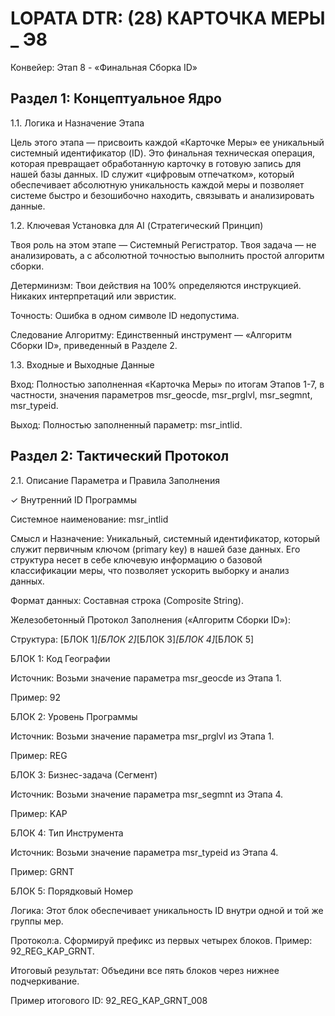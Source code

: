 # LOPATA DTR: (28) КАРТОЧКА МЕРЫ _ Э8

Конвейер: Этап 8 - «Финальная Сборка ID»

## Раздел 1: Концептуальное Ядро

1.1. Логика и Назначение Этапа

Цель этого этапа — присвоить каждой «Карточке Меры» ее уникальный системный идентификатор (ID). Это финальная техническая операция, которая превращает обработанную карточку в готовую запись для нашей базы данных. ID служит «цифровым отпечатком», который обеспечивает абсолютную уникальность каждой меры и позволяет системе быстро и безошибочно находить, связывать и анализировать данные.

1.2. Ключевая Установка для AI (Стратегический Принцип)

Твоя роль на этом этапе — Системный Регистратор. Твоя задача — не анализировать, а с абсолютной точностью выполнить простой алгоритм сборки.

Детерминизм: Твои действия на 100% определяются инструкцией. Никаких интерпретаций или эвристик.

Точность: Ошибка в одном символе ID недопустима.

Следование Алгоритму: Единственный инструмент — «Алгоритм Сборки ID», приведенный в Разделе 2.

1.3. Входные и Выходные Данные

Вход: Полностью заполненная «Карточка Меры» по итогам Этапов 1-7, в частности, значения параметров msr_geocde, msr_prglvl, msr_segmnt, msr_typeid.

Выход: Полностью заполненный параметр: msr_intlid.

## Раздел 2: Тактический Протокол

2.1. Описание Параметра и Правила Заполнения

✓ Внутренний ID Программы

Системное наименование: msr_intlid

Смысл и Назначение: Уникальный, системный идентификатор, который служит первичным ключом (primary key) в нашей базе данных. Его структура несет в себе ключевую информацию о базовой классификации меры, что позволяет ускорить выборку и анализ данных.

Формат данных: Составная строка (Composite String).

Железобетонный Протокол Заполнения («Алгоритм Сборки ID»):

Структура: [БЛОК 1]_[БЛОК 2]_[БЛОК 3]_[БЛОК 4]_[БЛОК 5]

БЛОК 1: Код Географии

Источник: Возьми значение параметра msr_geocde из Этапа 1.

Пример: 92

БЛОК 2: Уровень Программы

Источник: Возьми значение параметра msr_prglvl из Этапа 1.

Пример: REG

БЛОК 3: Бизнес-задача (Сегмент)

Источник: Возьми значение параметра msr_segmnt из Этапа 4.

Пример: KAP

БЛОК 4: Тип Инструмента

Источник: Возьми значение параметра msr_typeid из Этапа 4.

Пример: GRNT

БЛОК 5: Порядковый Номер

Логика: Этот блок обеспечивает уникальность ID внутри одной и той же группы мер.

Протокол:a. Сформируй префикс из первых четырех блоков. Пример: 92_REG_KAP_GRNT.

Итоговый результат: Объедини все пять блоков через нижнее подчеркивание.

Пример итогового ID: 92_REG_KAP_GRNT_008
